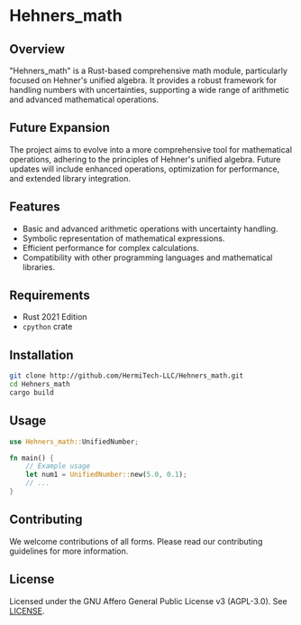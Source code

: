 
# Hehners_math

## Overview
"Hehners_math" is a Rust-based comprehensive math module, particularly focused on Hehner's unified algebra. It provides a robust framework for handling numbers with uncertainties, supporting a wide range of arithmetic and advanced mathematical operations.

## Future Expansion
The project aims to evolve into a more comprehensive tool for mathematical operations, adhering to the principles of Hehner's unified algebra. Future updates will include enhanced operations, optimization for performance, and extended library integration.

## Features
- Basic and advanced arithmetic operations with uncertainty handling.
- Symbolic representation of mathematical expressions.
- Efficient performance for complex calculations.
- Compatibility with other programming languages and mathematical libraries.

## Requirements
- Rust 2021 Edition
- `cpython` crate

## Installation
```bash
git clone http://github.com/HermiTech-LLC/Hehners_math.git
cd Hehners_math
cargo build
```

## Usage
```rust
use Hehners_math::UnifiedNumber;

fn main() {
    // Example usage
    let num1 = UnifiedNumber::new(5.0, 0.1);
    // ...
}
```

## Contributing
We welcome contributions of all forms. Please read our contributing guidelines for more information.

## License
Licensed under the GNU Affero General Public License v3 (AGPL-3.0). See [LICENSE](LICENSE).
